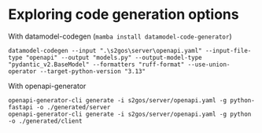 # Exploring code generation options

With datamodel-codegen (`mamba install datamodel-code-generator`)

```commandline
datamodel-codegen --input ".\s2gos\server\openapi.yaml" --input-file-type "openapi" --output "models.py" --output-model-type "pydantic_v2.BaseModel" --formatters "ruff-format" --use-union-operator --target-python-version "3.13"
```

With openapi-generator 

```commandline
openapi-generator-cli generate -i s2gos/server/openapi.yaml -g python-fastapi -o ./generated/server 
openapi-generator-cli generate -i s2gos/server/openapi.yaml -g python -o ./generated/client 
```
